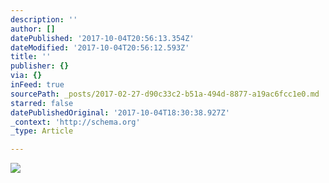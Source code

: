 ```yaml
---
description: ''
author: []
datePublished: '2017-10-04T20:56:13.354Z'
dateModified: '2017-10-04T20:56:12.593Z'
title: ''
publisher: {}
via: {}
inFeed: true
sourcePath: _posts/2017-02-27-d90c33c2-b51a-494d-8877-a19ac6fcc1e0.md
starred: false
datePublishedOriginal: '2017-10-04T18:30:38.927Z'
_context: 'http://schema.org'
_type: Article

---
```

![](https://the-grid-user-content.s3-us-west-2.amazonaws.com/34bc31b4-1854-44f4-9152-141e76b6d876.jpg)